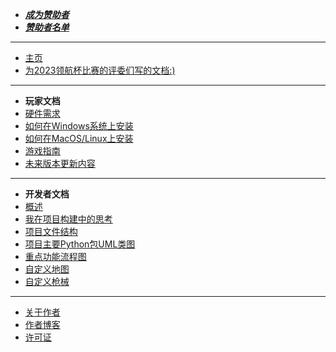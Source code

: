 - [***成为赞助者***](/support.md)
- [***赞助者名单***](/supporter.md)
---
- [主页](/README.md)
- [为2023领航杯比赛的评委们写的文档:)](/competition/README.md)
---
- **玩家文档**
- [硬件需求](/Player/require.md)
- [如何在Windows系统上安装](/Player/open_windows.md)
- [如何在MacOS/Linux上安装](/Player/open_unix.md)
- [游戏指南](/Player/how_to_play.md)
- [未来版本更新内容](/Player/future.md)
---
- **开发者文档**
- [概述](/Develop/README.md)
- [我在项目构建中的思考](/Develop/design/tking.md)
- [项目文件结构](/Develop/struct.md)
- [项目主要Python包UML类图](Develop/UML/index.md)
- [重点功能流程图](Develop/flow/index.md)
- [自定义地图](/Develop/map/README.md)
- [自定义枪械](/Develop/thing/README.md)
---
- [关于作者](/anther.md)
- [作者博客](https://www.peler.top)
- [许可证](/LICENSE.md)
